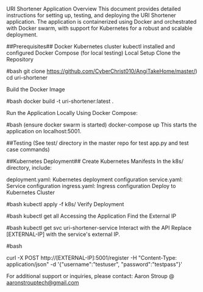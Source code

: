 URI Shortener Application
Overview
This document provides detailed instructions for setting up, testing, and deploying the URI Shortener application. The application is containerized using Docker and orchestrated with Docker swarm, with support for Kubernetes for a robust and scalable deployment.

##Prerequisites##
Docker
Kubernetes cluster
kubectl installed and configured
Docker Compose (for local testing)
Local Setup
Clone the Repository

#bash
git clone https://github.com/CyberChrist010/AngiTakeHome/master/)
cd uri-shortener

Build the Docker Image

#bash
docker build -t uri-shortener:latest .

Run the Application Locally
Using Docker Compose:

#bash (ensure docker swarm is started)
docker-compose up
This starts the application on localhost:5001.

##Testing (See test/ directory in the master repo for test app.py and test case commands)

##Kubernetes Deployment##
Create Kubernetes Manifests
In the k8s/ directory, include:

deployment.yaml: Kubernetes deployment configuration
service.yaml: Service configuration
ingress.yaml: Ingress configuration
Deploy to Kubernetes Cluster

#bash
kubectl apply -f k8s/
Verify Deployment

#bash
kubectl get all
Accessing the Application
Find the External IP

#bash
kubectl get svc uri-shortener-service
Interact with the API
Replace [EXTERNAL-IP] with the service's external IP.

#bash

curl -X POST http://[EXTERNAL-IP]:5001/register -H "Content-Type: application/json" -d '{"username":"testuser", "password":"testpass"}'


For additional support or inquiries, please contact: Aaron Stroup @ aaronstrouptech@gmail.com

